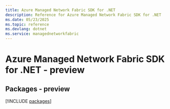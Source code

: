 ```yaml
---
title: Azure Managed Network Fabric SDK for .NET
description: Reference for Azure Managed Network Fabric SDK for .NET
ms.date: 05/23/2025
ms.topic: reference
ms.devlang: dotnet
ms.service: managednetworkfabric
---
```

# Azure Managed Network Fabric SDK for .NET - preview
## Packages - preview
[!INCLUDE [packages](managed-network-fabric-index.md)]